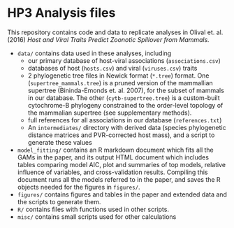 # HP3 Analysis files

This repository contains code and data to replicate analyses in Olival et. al.
(2016) *Host and Viral Traits Predict Zoonotic Spillover from Mammals.*

-  `data/` contains data used in these analyses, including
    -   our primary database of host-viral associations (`associations.csv`)
    -   databases of host (`hosts.csv`) and viral (`viruses.csv`) traits
    -   2 phylogenetic tree files in Newick format (`*.tree`) format. One (`supertree_mammals.tree`) is a
        pruned version of the mammallian supertree (Bininda-Emonds et. al. 2007), for the
        subset of mammals in our database.  The other (`cytb-supertree.tree`) is a custom-built
        cytochrome-B phylogeny constrained to the order-level topology of the mammalian supertree
        (see supplementary methods).
    -   full references for all associations in our database (`references.txt`)
    -   An `intermediates/` directory with derived data (species phylogenetic
        distance matrices and PVR-corrected host mass), and a script to generate
        these values
-  `model_fitting/` contains an R markdown document which fits all the GAMs in
    the paper, and its output HTML document which includes tables comparing model
    AIC, plot and summaries of top models, relative influence of variables, and
    cross-validation results. Compiling this document runs all the
    models referred to in the paper, and saves the R objects needed for the 
    figures in `figures/`.
-  `figures/` contains figures and tables in the paper and extended data and
    the scripts to generate them. 
-   `R/` contains files with functions used in other scripts.    
-   `misc/` contains small scripts used for other calculations

